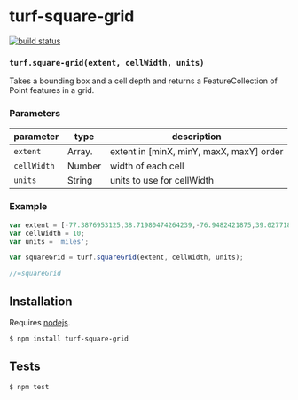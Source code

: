 # turf-square-grid

[![build status](https://secure.travis-ci.org/Turfjs/turf-square-grid.png)](http://travis-ci.org/Turfjs/turf-square-grid)




### `turf.square-grid(extent, cellWidth, units)`

Takes a bounding box and a cell depth and returns a FeatureCollection of Point features in a grid.


### Parameters

| parameter   | type           | description                              |
| ----------- | -------------- | ---------------------------------------- |
| `extent`    | Array.<number> | extent in [minX, minY, maxX, maxY] order |
| `cellWidth` | Number         | width of each cell                       |
| `units`     | String         | units to use for cellWidth               |


### Example

```js
var extent = [-77.3876953125,38.71980474264239,-76.9482421875,39.027718840211605];
var cellWidth = 10;
var units = 'miles';

var squareGrid = turf.squareGrid(extent, cellWidth, units);

//=squareGrid
```

## Installation

Requires [nodejs](http://nodejs.org/).

```sh
$ npm install turf-square-grid
```

## Tests

```sh
$ npm test
```

